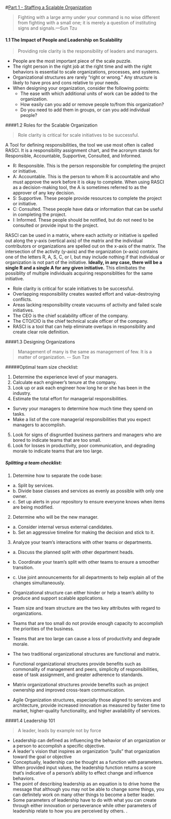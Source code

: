#[Part 1 - Staffing a Scalable Organization](contents.md)

> Fighting with a large army under your command is no wise different from fighting with a small one; it is merely a question of instituting signs and signals.—Sun Tzu

#### <a name="part1-1">1.1 The Impact of People and Leadership on Scalability
> Providing role clarity is the responsibility of leaders and managers.

  - People are the most important piece of the scale puzzle.
  - The right person in the right job at the right time and with the right behaviors is essential to scale organizations, 
    processes, and systems.
  - Organizational structures are rarely “right or wrong.” Any structure is likely to have pros and cons relative to your 
    needs.
  - When designing your organization, consider the following points: 
    - The ease with which additional units of work can be added to the organization. 
    - How easily can you add or remove people to/from this organization? 
    - Do you need to add them in groups, or can you add individual people?
    
####<a name="part1-2">1.2 Roles for the Scalable Organization
> Role clarity is critical for scale initiatives to be successful.

A Tool for defining responsibilities, the tool we use most often is called RASCI. It is a responsibility assignment chart, and the acronym stands for Responsible, Accountable, Supportive, Consulted, and Informed.

- R: Responsible. This is the person responsible for completing the project or initiative.
- A: Accountable. This is the person to whom R is accountable and who must approve the work before it is okay to complete. When using RASCI as a decision-making tool, the A is sometimes referred to as the approver of any key decision.
- S: Supportive. These people provide resources to complete the project or initiative.
- C: Consulted. These people have data or information that can be useful in completing the project.
- I: Informed. These people should be notified, but do not need to be consulted or provide input to the project.    

RASCI can be used in a matrix, where each activity or initiative is spelled out along the y-axis (vertical axis) of the matrix and the individual contributors or organizations are spelled out on the x-axis of the matrix. The intersection of the activity (y-axis) and the organization (x-axis) contains one of the letters R, A, S, C, or I, but may include nothing if that individual or organization is not part of the initiative. <b> Ideally, in any case, there will be a single R and a single A for any given initiative.</b> This elimibates the possiblity of multiple individuals acquiring responsiblities for the same initiative.

- Role clarity is critical for scale initiatives to be successful.
- Overlapping responsibility creates wasted effort and value-destroying conflicts.
- Areas lacking responsibility create vacuums of activity and failed scale initiatives.
- The CEO is the chief scalability officer of the company.
- The CTO/CIO is the chief technical scale officer of the company.
- RASCI is a tool that can help eliminate overlaps in responsibility and create clear role definition.

####<a name="part1-3">1.3 Designing Organizations

> Management of many is the same as management of few. It is a matter of organization. -- Sun Tze

#####Optimal team size checklist:
1. Determine the experience level of your managers.
2. Calculate each engineer’s tenure at the company.
3. Look up or ask each engineer how long he or she has been in the industry.
4. Estimate the total effort for managerial responsibilities.
  - Survey your managers to determine how much time they spend on tasks.
  - Make a list of the core managerial responsibilities that you expect managers to accomplish.
5. Look for signs of disgruntled business partners and managers who are bored to indicate teams that are too small.
6. Look for losses in productivity, poor communication, and degrading morale to indicate teams that are too large.

##### Splitting a team checklist:
1. Determine how to separate the code base:
  - a. Split by services.
  - b. Divide base classes and services as evenly as possible with only one owner.
  - c. Set up alerts in your repository to ensure everyone knows when items are being modified.
2. Determine who will be the new manager.
  - a. Consider internal versus external candidates.
  - b. Set an aggressive timeline for making the decision and stick to it.
3. Analyze your team’s interactions with other teams or departments.
  - a. Discuss the planned split with other department heads.
  - b. Coordinate your team’s split with other teams to ensure a smoother transition.
  - c. Use joint announcements for all departments to help explain all of the changes simultaneously.

- Organizational structure can either hinder or help a team’s ability to produce and support scalable applications.
- Team size and team structure are the two key attributes with regard to organizations.
- Teams that are too small do not provide enough capacity to accomplish the priorities of the business.
- Teams that are too large can cause a loss of productivity and degrade morale.
- The two traditional organizational structures are functional and matrix.
- Functional organizational structures provide benefits such as commonality of management and peers, simplicity of responsibilities, ease of task assignment, and greater adherence to standards.
- Matrix organizational structures provide benefits such as project ownership and improved cross-team communication.
- Agile Organization structures, especially those aligned to services and architecture, provide increased innovation as measured by faster time to market, higher-quality functionality, and higher availability of services.

####<a name="part1-4">1.4 Leadership 101
> A leader, leads by example not by force

- Leadership can defined as influencing the behavior of an organization or a person to accomplish a specific objective.
- A leader's vision that inspires an organization “pulls” that organization toward the goal or objective
- Conceptually, leadership can be thought as a function with parameters. When provided input values, the leadership function returns a score that’s indicative of a person’s ability to effect change and influence behaviors. 
- The point of describing leadership as an equation is to drive home the message that although you may not be able to change some things, you can definitely work on many other things to become a better leader.
- Some parameters of leadership have to do with what you can create through either innovation or perseverance while other parameters of leadership relate to how you are perceived by others. .

